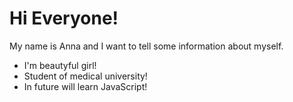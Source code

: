# Hi Everyone! 
My name is Anna and I want to tell some information about myself.

- I'm beautyful girl!
- Student of medical university!
- In future will learn JavaScript!
